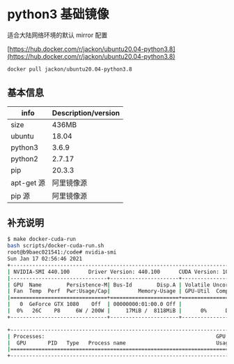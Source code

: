# python3 基础镜像

适合大陆网络环境的默认 mirror 配置

[https://hub.docker.com/r/jackon/ubuntu20.04-python3.8](https://hub.docker.com/r/jackon/ubuntu20.04-python3.8)

```bash
docker pull jackon/ubuntu20.04-python3.8
```


## 基本信息


| info | Description/version |
| --- | --- |
| size | 436MB |
| ubuntu | 18.04 |
| python3 | 3.6.9 |
| python2 | 2.7.17 |
| pip | 20.3.3 |
| apt-get 源 | 阿里镜像源 |
| pip 源 | 阿里镜像源 |


## 补充说明

```bash
$ make docker-cuda-run
bash scripts/docker-cuda-run.sh
root@b9baec021541:/code# nvidia-smi
Sun Jan 17 02:56:46 2021
+-----------------------------------------------------------------------------+
| NVIDIA-SMI 440.100      Driver Version: 440.100      CUDA Version: 10.2     |
|-------------------------------+----------------------+----------------------+
| GPU  Name        Persistence-M| Bus-Id        Disp.A | Volatile Uncorr. ECC |
| Fan  Temp  Perf  Pwr:Usage/Cap|         Memory-Usage | GPU-Util  Compute M. |
|===============================+======================+======================|
|   0  GeForce GTX 1080    Off  | 00000000:01:00.0 Off |                  N/A |
|  0%   26C    P8     6W / 200W |     17MiB /  8118MiB |      0%      Default |
+-------------------------------+----------------------+----------------------+

+-----------------------------------------------------------------------------+
| Processes:                                                       GPU Memory |
|  GPU       PID   Type   Process name                             Usage      |
|=============================================================================|
+-----------------------------------------------------------------------------+
```